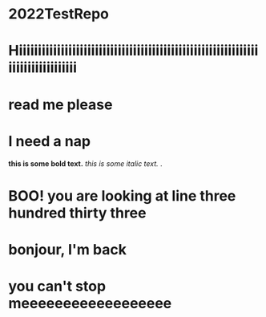 # 2022TestRepo
# Hiiiiiiiiiiiiiiiiiiiiiiiiiiiiiiiiiiiiiiiiiiiiiiiiiiiiiiiiiiiiiiiiiiiiiiiiiiiiiiiii
# read me please
# I need a nap


__this is some bold text.__ *this is some italic text.*
.






































































































































































































































































































































# BOO! you are looking at line three hundred thirty three
# bonjour, I'm back
# you can't stop meeeeeeeeeeeeeeeeee
